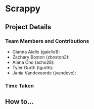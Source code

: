 # Scrappy

## Project Details

### Team Members and Contributions
- Gianna Aiello (gaiello1):
- Zachary Boston (zboston2): 
- Alana Cho (acho28):
- Tyler Gurth (tgurth):
- Jania Vandevoorde (jvandevo): 

### Time Taken

## How to...